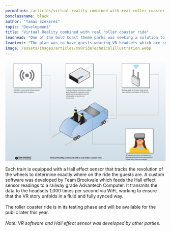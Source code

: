```yaml
---
permalink: /articles/virtual-reality-combined-with-real-roller-coaster-ride
boxclassname: black
author: "Tamas Szekeres"
topic: "Development"
title: "Virtual Reality combined with real roller coaster ride"
leadhead: "One of the Gold Coast theme parks was seeking a solution to overhaul a roller coaster ride by enhancing the experience with virtual reality (VR)."
leadtext: "The plan was to have guests wearing VR headsets which are synced perfectly to the twists and turns of the ride."
image: /assets/images/articles/xVRrideTechnicalIllustration.webp
---
```


<div class="arttext">
    <div>
        <img class="vr" src="/assets/images/articles/xVRrideTechnicalIllustration.webp" />
    </div>
    <p>Each train is equipped with a Hall effect sensor that tracks the revolution of the wheels to determine exactly where on the ride the guests are. A custom software was developed by Team Brookvale which feeds the Hall effect sensor readings to a railway grade Advantech Computer. It transmits the data to the headsets 1,000 times per second via WiFi, working to ensure that the VR story unfolds in a fluid and fully synced way.<br /><br />
    The roller coaster ride is in its testing phase and will be available for the public later this year.<br /><br />
    <i>Note: VR software and Hall effect sensor was developed by other parties.</i>
    </p>
</div>